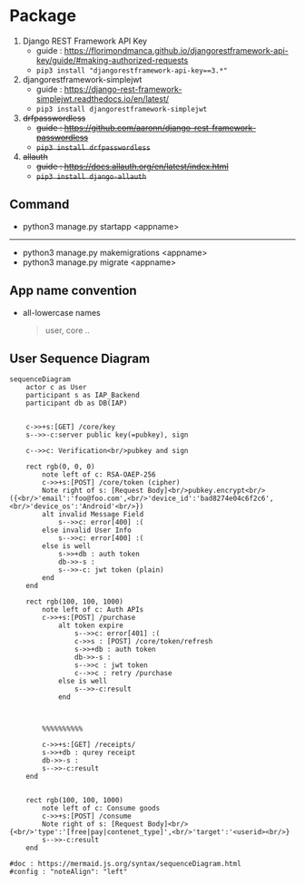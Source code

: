 
# Package
1. Django REST Framework API Key
   * guide : <https://florimondmanca.github.io/djangorestframework-api-key/guide/#making-authorized-requests>
   * `pip3 install "djangorestframework-api-key==3.*"`
2. djangorestframework-simplejwt
   * guide : <https://django-rest-framework-simplejwt.readthedocs.io/en/latest/>
   * `pip3 install djangorestframework-simplejwt`
3. ~~drfpasswordless~~
   * ~~guide : <https://github.com/aaronn/django-rest-framework-passwordless>~~
   * ~~`pip3 install drfpasswordless`~~
4. ~~allauth~~
   * ~~guide : <https://docs.allauth.org/en/latest/index.html>~~
   * ~~`pip3 install django-allauth`~~

## Command
* python3 manage.py startapp \<appname>
---
* python3 manage.py makemigrations \<appname>
* python3 manage.py migrate \<appname>


## App name convention
* all-lowercase names
   > user, core ..

## User Sequence Diagram
```
sequenceDiagram
    actor c as User
    participant s as IAP_Backend
    participant db as DB(IAP)

    
    c->>+s:[GET] /core/key
    s-->>-c:server public key(=pubkey), sign

    c-->>c: Verification<br/>pubkey and sign

    rect rgb(0, 0, 0)
        note left of c: RSA-OAEP-256
        c->>+s:[POST] /core/token (cipher)
        Note right of s: [Request Body]<br/>pubkey.encrypt<br/>({<br/>'email':'foo@foo.com',<br/>'device_id':'bad8274e04c6f2c6',<br/>'device_os':'Android'<br/>})
        alt invalid Message Field
            s-->>c: error[400] :(
        else invalid User Info
            s-->>c: error[400] :(
        else is well
            s->>+db : auth token
            db->>-s : 
            s-->>-c: jwt token (plain)
        end
    end

    rect rgb(100, 100, 1000)
        note left of c: Auth APIs
        c->>+s:[POST] /purchase
            alt token expire
                s-->>c: error[401] :(
                c->>s : [POST] /core/token/refresh
                s->>+db : auth token
                db->>-s : 
                s-->>c : jwt token
                c-->>c : retry /purchase
            else is well
                s-->>-c:result
            end
        


        %%%%%%%%%%

        c->>+s:[GET] /receipts/
        s->>+db : qurey receipt
        db->>-s : 
        s-->>-c:result
    end


    rect rgb(100, 100, 1000)
        note left of c: Consume goods
        c->>+s:[POST] /consume
        Note right of s: [Request Body]<br/>{<br/>'type':'[free|pay|contenet_type]',<br/>'target':'<userid><br/>}
        s-->>-c:result
    end

#doc : https://mermaid.js.org/syntax/sequenceDiagram.html
#config : "noteAlign": "left"

```


    
    
